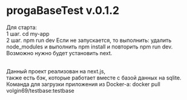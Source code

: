 # progaBaseTest v.0.1.2

Для старта:
<br/>1 шаг. cd my-app
<br/>2 шаг. npm run dev
Если не запускается, то выполнить:
удалить node_modules и выполнить npm install
и повторить npm run dev.
Возможно нужно будет установить next.

<br/>Данный проект реализован на next.js, 
<br/>также есть бэк, которые работает вместе с базой данных на sqlite.
<br/>Команда для загрузки приложения из Docker-а: docker pull volgin69/testbase:testbase
